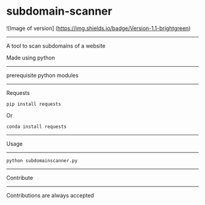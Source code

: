 # subdomain-scanner

![Image of version]
(https://img.shields.io/badge/Version-1.1-brightgreen)
___________________
A tool to scan subdomains of a website 

Made using python 
____________________________
prerequisite python modules
____________________________

Requests

<Code>pip install requests</code>

Or

<Code>conda install requests</code>
_____
Usage
_____
<Code>python subdomainscanner.py </code>
___________
Contribute
___________
Contributions are always accepted
